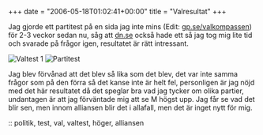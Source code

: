 +++
date = "2006-05-18T01:02:41+00:00"
title = "Valresultat"
+++

Jag gjorde ett partitest på en sida jag inte mins (Edit: [gp.se/valkompassen][1]) för 2-3 veckor sedan nu, såg att [dn.se][2] också hade ett så jag tog mig lite tid och svarade på frågor igen, resultatet är rätt intressant.

<img id="image58" src="http://cdn.junkpile.se/2006/05/valres.png" alt="Valtest 1" />  
<img id="image59" src="http://cdn.junkpile.se/2006/05/parti.jpg" alt="Partitest" />

Jag blev förvånad att det blev så lika som det blev, det var inte samma frågor som på den förra så det kanse inte är helt fel, personligen är jag nöjd med det här resultatet då det speglar bra vad jag tycker om olika partier, undantagen är att jag förväntade mig att se M högst upp. Jag får se vad det blir sen, men innom alliansen blir det i allafall, men det är inget nytt för mig.

:: politik, test, val, valtest, höger, alliansen

<small></small>

 [1]: http://www.gp.se/valkompassen/
 [2]: http://dn.se
